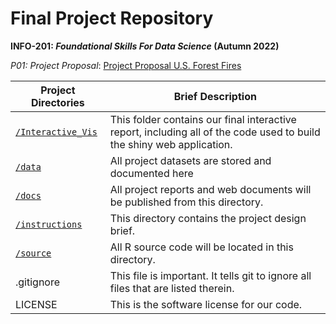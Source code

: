 # Final Project Repository
**INFO-201: _Foundational Skills For Data Science_ (Autumn 2022)**

*P01: Project Proposal*: [Project Proposal U.S. Forest Fires](./docs/p01-proposal.md) 


|Project Directories | Brief Description|
|---------------| -----------------|
|[`/Interactive_Vis`](./source/Interactive_Vis) | This folder contains our final interactive report, including all of the code used to build the shiny web application.
|[`/data`](./data) | All project datasets are stored and documented here 
|[`/docs`](./docs) | All project reports and web documents will be published from this directory. 
|[`/instructions`](./instructions)| This directory contains the project design brief.  |
|[`/source`](./source) | All R source code will be located in this directory. 
| .gitignore | This  file is important. It tells git to ignore all files that are listed therein. |
| LICENSE | This is the software license for our code. |
